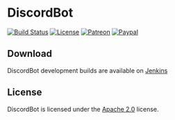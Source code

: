 # DiscordBot

[![Build Status](http://jenkins.lolnet.co.nz/job/DiscordBot/badge/icon)](http://jenkins.lolnet.co.nz/job/DiscordBot/)
[![License](https://lxgaming.github.io/resources/badges/License-Apache%202.0-blue.svg)](https://www.apache.org/licenses/LICENSE-2.0)
[![Patreon](https://lxgaming.github.io/resources/badges/Patreon-donate-yellow.svg)](https://www.patreon.com/lxgaming)
[![Paypal](https://lxgaming.github.io/resources/badges/Paypal-donate-yellow.svg)](https://www.paypal.com/cgi-bin/webscr?cmd=_s-xclick&hosted_button_id=CZUUA6LE7YS44&item_name=DiscordBot+(from+GitHub.com))

## Download
DiscordBot development builds are available on [Jenkins](https://jenkins.lolnet.co.nz/job/DiscordBot/)

## License
DiscordBot is licensed under the [Apache 2.0](https://www.apache.org/licenses/LICENSE-2.0) license.